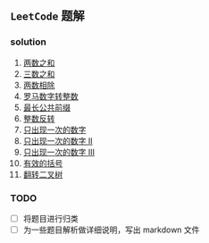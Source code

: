 
## `LeetCode` 题解

### solution 

1. [两数之和](https://github.com/lq920320/algorithm-java-test/blob/master/src/test/java/leetcode/solution/TwoNumberSum.java)
1. [三数之和](https://github.com/lq920320/algorithm-java-test/blob/master/src/test/java/leetcode/solution/ThreeNumberSum.java)
1. [两数相除](https://github.com/lq920320/algorithm-java-test/blob/master/src/test/java/leetcode/solution/TwoNumberDivide.java)
1. [罗马数字转整数](https://github.com/lq920320/algorithm-java-test/blob/master/src/test/java/leetcode/solution/RomanToIntTest.java)
1. [最长公共前缀](https://github.com/lq920320/algorithm-java-test/blob/master/src/test/java/leetcode/solution/LongestCommonPrefix.java)
1. [整数反转](https://github.com/lq920320/algorithm-java-test/blob/master/src/test/java/leetcode/solution/ReverseInteger.java)
1. [只出现一次的数字](https://github.com/lq920320/algorithm-java-test/blob/master/src/test/java/leetcode/solution/FindSingleNumber.java)
1. [只出现一次的数字 II](https://github.com/lq920320/algorithm-java-test/blob/master/src/test/java/leetcode/solution/FindSingleNumberII.java)
1. [只出现一次的数字 III](https://github.com/lq920320/algorithm-java-test/blob/master/src/test/java/leetcode/solution/FindSingleNumberIII.java)
1. [有效的括号](https://github.com/lq920320/algorithm-java-test/blob/master/src/test/java/leetcode/solution/ValidBrackets.java)
1. [翻转二叉树](https://github.com/lq920320/algorithm-java-test/blob/master/src/test/java/leetcode/solution/InvertBinaryTree.java)


### TODO

- [ ] 将题目进行归类
- [ ] 为一些题目解析做详细说明，写出 markdown 文件
